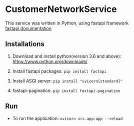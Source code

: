 # CustomerNetworkService
This service was written in Python, using fastapi framework  
[fastapi documentation](https://fastapi.tiangolo.com/)

## Installations

1. Download and install python(version 3.6 and above): https://www.python.org/downloads/

2. Install fastapi packages: `pip install fastapi`

3. Install ASGI server: `pip install "uvicorn[standard]"`

4. fastapi-pagination: `pip install fastapi-pagination`

## Run
- To run the application: `uvicorn src.app:app --reload`



